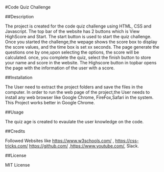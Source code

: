 
#Code Quiz Challenge

##Description

The project is created for the code quiz challenge using HTML, CSS and Javascript. The top bar of the website has 2 buttons which is View HighScore and Start. The start button is used to start the quiz challenge. Once you started the challenge,the wepage shows the score box to display the score values, and the time box is set xx seconds. The page generate the questions one by one,upon selecting the options, the score will be calculated. once, you complete the quiz, select the finish button to store your name and score in the website. The Highscore button in topbar opens the page with the information of the user with a score.

##Installation

The User need to extract the project folders and save the files in the computer. In order to run the web page of the project,the User needs to install any web browser like Google Chrome, FireFox,Safari in the system. This Project works better in Google Chrome.

##Usage

The quiz age is created to evaulate the user knowledge on the code.

##Credits

Followed Websites like https://www.w3schools.com/ , https://css-tricks.com/ https://github.com/ ,https://www.youtube.com/, Slack.

##License

MIT License
